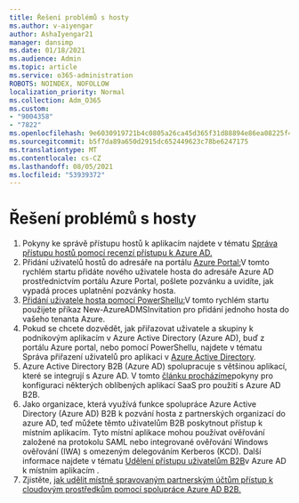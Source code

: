 ```yaml
---
title: Řešení problémů s hosty
ms.author: v-aiyengar
author: AshaIyengar21
manager: dansimp
ms.date: 01/18/2021
ms.audience: Admin
ms.topic: article
ms.service: o365-administration
ROBOTS: NOINDEX, NOFOLLOW
localization_priority: Normal
ms.collection: Adm_O365
ms.custom:
- "9004358"
- "7822"
ms.openlocfilehash: 9e6030919721b4c0805a26ca45d365f31d88894e86ea08225f47576e7d152047
ms.sourcegitcommit: b5f7da89a650d2915dc652449623c78be6247175
ms.translationtype: MT
ms.contentlocale: cs-CZ
ms.lasthandoff: 08/05/2021
ms.locfileid: "53939372"
---
```

# <a name="troubleshoot-guest-user-issues"></a>Řešení problémů s hosty

1. Pokyny ke správě přístupu hostů k aplikacím najdete v tématu [Správa přístupu hostů pomocí recenzí přístupu k Azure AD.](https://docs.microsoft.com/azure/active-directory/governance/manage-guest-access-with-access-reviews)
1. Přidání uživatelů hostů do adresáře na portálu [Azure Portal:](https://docs.microsoft.com/azure/active-directory/external-identities/b2b-quickstart-add-guest-users-portal)V tomto rychlém startu přidáte nového uživatele hosta do adresáře Azure AD prostřednictvím portálu Azure Portal, pošlete pozvánku a uvidíte, jak vypadá proces uplatnění pozvánky hosta.
1. [Přidání uživatele hosta pomocí PowerShellu:](https://docs.microsoft.com/azure/active-directory/external-identities/b2b-quickstart-invite-powershell)V tomto rychlém startu použijete příkaz New-AzureADMSInvitation pro přidání jednoho hosta do vašeho tenanta Azure.
1. Pokud se chcete dozvědět, jak přiřazovat uživatele a skupiny k podnikovým aplikacím v Azure Active Directory (Azure AD), buď z portálu Azure portal, nebo pomocí PowerShellu, najdete v tématu Správa přiřazení uživatelů pro aplikaci v [Azure Active Directory](https://docs.microsoft.com/azure/active-directory/manage-apps/assign-user-or-group-access-portal). 
1. Azure Active Directory B2B (Azure AD) spolupracuje s většinou aplikací, které se integrují s Azure AD. V tomto [článku procházíme](https://docs.microsoft.com/azure/active-directory/external-identities/configure-saas-apps)pokyny pro konfiguraci některých oblíbených aplikací SaaS pro použití s Azure AD B2B.
1. Jako organizace, která využívá funkce spolupráce Azure Active Directory (Azure AD) B2B k pozvání hosta z partnerských organizací do azure AD, teď můžete těmto uživatelům B2B poskytnout přístup k místním aplikacím. Tyto místní aplikace mohou používat ověřování založené na protokolu SAML nebo integrované ověřování Windows ověřování (IWA) s omezeným delegováním Kerberos (KCD). Další informace najdete v tématu [Udělení přístupu uživatelům B2B](https://docs.microsoft.com/azure/active-directory/external-identities/hybrid-cloud-to-on-premises)v Azure AD k místním aplikacím .
1. Zjistěte, [jak udělit místně spravovaným partnerským účtům přístup k cloudovým prostředkům pomocí spolupráce Azure AD B2B.](https://docs.microsoft.com/azure/active-directory/external-identities/hybrid-on-premises-to-cloud)